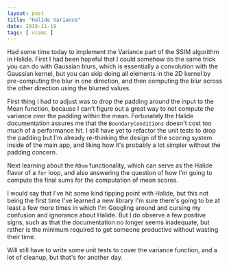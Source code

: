 ```yaml
---
layout: post
title: "Halide Variance"
date: 2018-11-18
tags: [ vcsmc ]
---
```


Had some time today to implement the Variance part of the SSIM algorithm in
Halide. First I had been hopeful that I could somehow do the same trick you
can do with Gaussian blurs, which is essentially a convolution with the Gaussian
kernel, but you can skip doing all elements in the 2D kernel by pre-computing
the blur in one direction, and then computing the blur across the other
direction using the blurred values.

First thing I had to adjust was to drop the padding around the input to the
Mean function, because I can't figure out a great way to not compute the
variance over the padding within the mean. Fortunately the Halide documentation
assures me that the `BoundaryConditions` doesn't cost too much of a performance
hit. I still have yet to refactor the unit tests to drop the padding but I'm
already re-thinking the design of the scoring system inside of the main app,
and liking how it's probably a lot simpler without the padding concern.

Next learning about the `RDom` functionality, which can serve as the Halide
flavor of a `for` loop, and also answering the question of how I'm going to
compute the final sums for the computation of mean scores.

I would say that I've hit some kind tipping point with Halide, but this not
being the first time I've learned a new library I'm sure there's going to be
at least a few more times in which I'm Googling around and cursing my confusion
and ignorance about Halide. But I do observe a few positive signs, such as that
the documentation no longer seems inadequate, but rather is the minimum required
to get someone productive without wasting their time.

Will still have to write some unit tests to cover the variance function, and a
lot of cleanup, but that's for another day.

